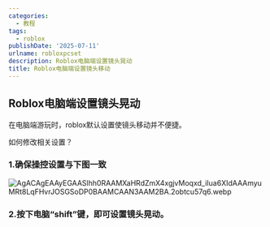 ```yaml
---
categories:
  - 教程
tags:
  - roblox
publishDate: '2025-07-11'
urlname: robloxpcset
description: Roblox电脑端设置镜头晃动
title: Roblox电脑端设置镜头移动
---
```


## Roblox电脑端设置镜头晃动


在电脑端游玩时，roblox默认设置使镜头移动并不便捷。


如何修改相关设置？


### 1.确保操控设置与下图一致


![AgACAgEAAyEGAASlhh0RAAMXaHRdZmX4xgjvMoqxd_iIua6XIdAAAmyuMRt8LqFHvrJOSGSoDP0BAAMCAAN3AAM2BA.2obtcu57q6.webp](https://raw.githubusercontent.com/xtawa/picx-images-hosting/master/6ee4fae74df08d85f1adc996663325bb.webp)


### 2.按下电脑“shift”键，即可设置镜头晃动。

